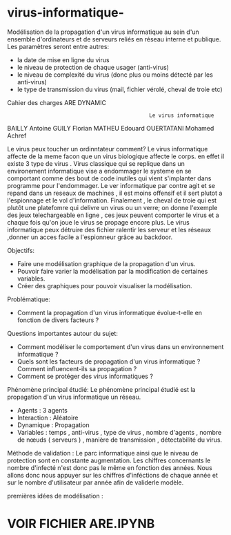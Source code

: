 # virus-informatique-
Modélisation de la propagation d'un virus informatique au sein d'un ensemble d'ordinateurs et de serveurs reliés en réseau interne et publique.
Les paramètres seront entre autres:

- la date de mise en ligne du virus
- le niveau de protection de chaque usager (anti-virus)
- le niveau de complexité du virus (donc plus ou moins détecté par les anti-virus)
- le type de transmission du virus (mail, fichier vérolé, cheval de troie etc)

Cahier des charges ARE DYNAMIC

                                                  Le virus informatique
                                                  
                                                  
BAILLY Antoine
GUILY Florian
MATHEU Edouard
OUERTATANI Mohamed Achref

Le virus peux toucher un ordinntateur comment? Le virus informatique affecte de la meme facon que un virus biologique affecte le corps. en effet il existe 3 type de virus . Virus classique qui se replique dans un environement informatique vise a endommager le systeme en se comportant comme des bout de code inutiles qui vient s'implanter dans programme pour l'endommager.
Le ver informatique par contre agit et se repand dans un reseaux de machines , il est moins offensif et il sert plutot a l'espionnage et le vol d'information. Finalement , le cheval de troie qui est plutôt une platefomre qui delivre un virus ou un verre; on donne l'exemple des jeux telechargeable en ligne , ces jeux peuvent comporter le virus et a chaque fois qu'on joue le virus se propage encore plus. 
Le virus informatique peux détruire des fichier ralentir les serveur et les réseaux ,donner un acces facile a l'espionneur grâce au backdoor.

Objectifs:
- Faire une modélisation graphique de la propagation d'un virus.
- Pouvoir faire varier la modélisation par la modification de certaines variables.
- Créer des graphiques pour pouvoir visualiser la modélisation.

Problématique:
- Comment la propagation d'un virus informatique évolue-t-elle en fonction de divers facteurs ?

Questions importantes autour du sujet: 
- Comment modéliser le comportement d'un virus dans un environnement informatique ?
- Quels sont les facteurs de propagation d'un virus informatique ? Comment influencent-ils sa propagation ?
- Comment se protéger des virus informatiques ?

Phénomène principal étudié:
Le phénomène principal étudié est la propagation d'un virus informatique un réseau.

- Agents : 3 agents
- Interaction : Aléatoire
- Dynamique : Propagation
- Variables : temps , anti-virus , type de virus , nombre d'agents , nombre de nœuds ( serveurs ) , manière de transmission , détectabilité du virus.

Méthode de validation :
Le parc informatique ainsi que le niveau de protection sont en constante augmentation. Les chiffres concernants le nombre d'infecté n'est donc pas le même en fonction des années. Nous allons donc nous appuyer sur les chiffres d'inféctions de chaque année et sur le nombre d'utilisateur par année afin de validerle modèle.

premières idées de modélisation : 

# VOIR FICHIER ARE.IPYNB



